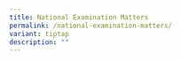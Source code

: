 ```yaml
---
title: National Examination Matters
permalink: /national-examination-matters/
variant: tiptap
description: ""
---
```


